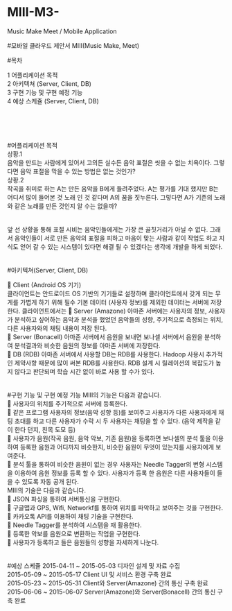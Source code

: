 # MIII-M3-
Music Make Meet / Mobile Application

#모바일 클라우드 제안서
MIII(Music Make, Meet)


#목차

1 어플리케이션 목적<br>
2 아키텍쳐 (Server, Client, DB)<bR>
3 구현 기능 및 구현 예정 기능<br>
4 예상 스케쥴 (Server, Client, DB)<bR> 
<br><br><br><br>



#어플리케이션 목적<br>
상황.1<br>
음악을 만드는 사람에게 있어서 고의든 실수든 음악 표절은 씻을 수 없는 치욕이다. 그렇다면 음악 표절을 막을 수 있는 방법은 없는 것인가?<br>
상황.2<br>
작곡을 취미로 하는 A는 만든 음악을 B에게 들려주었다. A는 평가를 기대 했지만 B는 어디서 많이 들어본 것 노래 인 것 같다며 A의 꿈을 짓누른다. 그렇다면 A가 기존의 노래와 같은 노래를 만든 것인지 알 수는 없을까?<br>
<br><br>
앞 선 상황을 통해 표절 시비는 음악인들에게는 가장 큰 골칫거리가 아닐 수 없다. 그래서 음악인들이 서로 만든 음악의 표절을 피하고 마음이 맞는 사람과 같이 작업도 하고 지식도 얻어 갈 수 있는 시스템이 있다면 해결 될 수 있겠다는 생각에 개발을 하게 되었다.<br>
<br><br>
#아키텍쳐(Server, Client, DB)

	Client (Android OS 기기)<br>
클라이언트는 안드로이드 OS 기반의 기기들로 설정하며 클라이언트에서 갖게 되는 무게를 가볍게 하기 위해 필수 기본 데이터 (사용자 정보)를 제외한 데이터는 서버에 저장한다. 클라이언트에서는 
	Server (Amazone)
아마존 서버에는 사용자의 정보, 사용자가 분석하고 싶어하는 음악과 분석을 했었던 음악들의 성향, 주기적으로 측정되는 위치, 다른 사용자와의 채팅 내용이 저장 된다.<br>
	Server (Bonacell)
아마존 서버에서 음원을 보내면 보나셀 서버에서 음원을 분석하여 분석결과와 비슷한 음원의 정보를 아마존 서버에 저장한다. <br>
	DB (RDB)
아마존 서버에서 사용할 DB는 RDB를 사용한다. Hadoop 사용시 추가적인  제약사항 때문에 많이 써본 RDB를 사용한다.  RDB 설계 시 릴레이션의 복잡도가 높지 않다고 판단되며 학습 시간 없이 바로 사용 할 수가 있다.<br>
<br><br>
#구현 기능 및 구현 예정 기능
MIII의 기능은 다음과 같습니다.<br>
	사용자의 위치를 주기적으로 서버에 등록한다.<br>
	같은 프로그램 사용자의 정보(음악 성향 등)를 보여주고 사용자가 다른 사용자에게 채팅 초대를 하고 다른 사용자가 수락 시 두 사용자는 채팅을 할 수 있다. (음악 제작을 같이 한다 던지, 친목 도모 등)<br>
	사용자가 음원(작곡 음원, 음악 악보, 기존 음원)을 등록하면 보나셀의 분석 툴을 이용하여 등록한 음원과 어디까지 비슷한지, 비슷한 음원이 무엇이 있는지를 사용자에게 보여준다.<br>
	분석 툴을 통하여 비슷한 음원이 없는 경우 사용자는  Needle Tagger의 변형 시스템을 이용하여 음원 정보를 등록 할 수 있다. 사용자가 등록 한 음원은 다른 사용자들이 들을 수 있도록 자동 공개 된다.<br>
MIII의 기술은 다음과 같습니다.<br>
	JSON 파싱을 통하여 서버통신을 구현한다.<br>
	구글맵과 GPS, Wifi, Networkf를 통하여 위치를 파악하고 보여주는 것을 구현한다.<br>
	 카카오톡 API를 이용하여 채팅 기술을 구현한다. <br>
	Needle Tagger를 분석하여 시스템을 재 활용한다.<br>
	 등록한 악보를 음원으로 변환하는 작업을 구현한다.<br>
	사용자가 등록하고 들은 음원들의 성향을 자세하게 나눈다.<br>
<br><br>
 #예상 스케쥴
2015-04-11 ~ 2015-05-03	디자인 설계 및 자료 수집<br>
2015-05-09 ~ 2015-05-17	Client UI 및 서비스 환경 구축 완료<br>
2015-05-23 ~ 2015-05-31	Client와 Server(Amazone) 간의 통신 구축 완료<br>
2015-06-06 ~ 2015-06-07	Server(Amazone)와 Server(Bonacell) 간의 통신 구축 완료<br>


